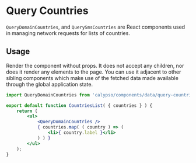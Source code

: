 # Query Countries

`QueryDomainCountries`, and `QuerySmsCountries` are React components used in managing network requests for lists of countries.

## Usage

Render the component without props. It does not accept any children, nor does it render any elements to the page. You can use it adjacent to other sibling components which make use of the fetched data made available through the global application state.

```jsx
import QueryDomainCountries from 'calypso/components/data/query-countries/domains';

export default function CountriesList( { countries } ) {
	return (
		<ul>
			<QueryDomainCountries />
			{ countries.map( ( country ) => (
				<li>{ country.label }</li>
			) ) }
		</ul>
	);
}
```
